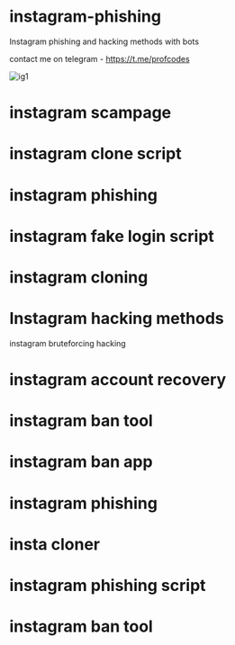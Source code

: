  # instagram-phishing

Instagram phishing and hacking methods with bots

contact me on telegram - https://t.me/profcodes

![ig1](https://github.com/user-attachments/assets/f0433697-a2d9-41bb-823e-970d757c2d2a)

# instagram scampage
# instagram clone script
# instagram phishing
# instagram fake login script
# instagram cloning
# Instagram hacking methods
instagram bruteforcing hacking
# instagram account recovery
# instagram ban tool
# instagram ban app
# instagram phishing
# insta cloner
# instagram phishing script
# instagram ban tool
